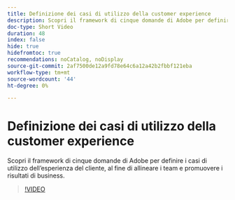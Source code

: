 ```yaml
---
title: Definizione dei casi di utilizzo della customer experience
description: Scopri il framework di cinque domande di Adobe per definire i casi di utilizzo dell’esperienza del cliente, al fine di allineare i team e promuovere i risultati di business.
doc-type: Short Video
duration: 48
index: false
hide: true
hidefromtoc: true
recommendations: noCatalog, noDisplay
source-git-commit: 2af7500de12a9fd78e64c6a12a42b2fbbf121eba
workflow-type: tm+mt
source-wordcount: '44'
ht-degree: 0%

---
```



# Definizione dei casi di utilizzo della customer experience

Scopri il framework di cinque domande di Adobe per definire i casi di utilizzo dell’esperienza del cliente, al fine di allineare i team e promuovere i risultati di business.

<!-- 85_S651_3442537_47_defining-customer-experience-use-cases -->
>[!VIDEO](https://video.tv.adobe.com/v/3458292/?learn=on&enablevpops=true)
